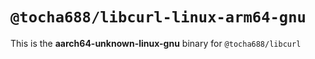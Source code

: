 # `@tocha688/libcurl-linux-arm64-gnu`

This is the **aarch64-unknown-linux-gnu** binary for `@tocha688/libcurl`
